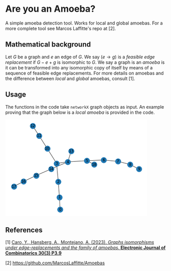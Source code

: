 # Are you an Amoeba?

A simple amoeba detection tool. Works for local and global amoebas. For a more complete tool see Marcos Laffitte's repo at [2].

## Mathematical background

Let $G$ be a graph and $e$ an edge of $G$. We say $(e\to g)$ is a *feasible edge replacement* if $G-e+g$ is isomorphic to $G$. We say a graph is an *amoeba* is it can be transformed into any isomorphic copy of itself by means of a sequence of feasible edge replacements. For more details on amoebas and the difference between *local* and *global* amoebas, consult [1].

## Usage

The functions in the code take `networkX` graph objects as input. An example proving that the graph below is a *local amoeba* is provided in the code.

![My Image](amoeba.png)

## References

[1] <a href="https://www.combinatorics.org/ojs/index.php/eljc/article/download/v30i3p9/pdf/">Caro, Y., Hansberg, A., Montejano, A. (2023). *Graphs isomorphisms under edge-replacements and the family of amoebas*. **Electronic Journal of Combinatorics 30(3) P3.9**</a><br/>

[2] https://github.com/MarcosLaffitte/Amoebas

